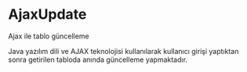 # AjaxUpdate
Ajax ile tablo güncelleme


Java yazılım dili ve AJAX teknolojisi kullanılarak kullanıcı girişi yaptıktan sonra getirilen tabloda anında güncelleme yapmaktadır.
